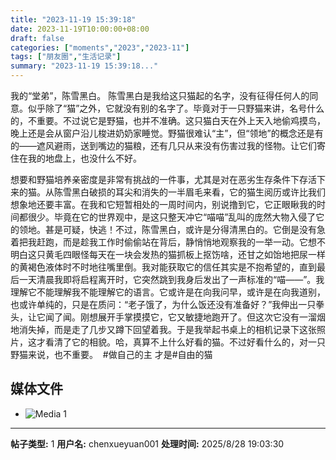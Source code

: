 ```yaml
---
title: "2023-11-19 15:39:18"
date: 2023-11-19T10:00:00+08:00
draft: false
categories: ["moments","2023","2023-11"]
tags: ["朋友圈","生活记录"]
summary: "2023-11-19 15:39:18..."
---
```


我的“堂弟”，陈雪黑白。
​
​陈雪黑白是我给这只猫起的名字，没有征得任何人的同意。似乎除了“猫”之外，它就没有别的名字了。毕竟对于一只野猫来讲，名号什么的，不重要。
​
​不过说它是野猫，也并不准确。这只猫白天在外上天入地偷鸡摸鸟，晚上还是会从窗户沿儿梭进奶奶家睡觉。野猫很难认“主”，但“领地”的概念还是有的——遮风避雨，送到嘴边的猫粮，还有几只从来没有伤害过我的怪物。让它们寄住在我的地盘上，也没什么不好。

想要和野猫培养亲密度是非常有挑战的一件事，尤其是对在恶劣生存条件下存活下来的猫。从陈雪黑白破损的耳尖和消失的一半眉毛来看，它的猫生阅历或许比我们想象地还要丰富。在我和它短暂相处的一周时间内，别说撸到它，它正眼瞅我的时间都很少。毕竟在它的世界观中，是这只整天冲它“喵喵”乱叫的庞然大物入侵了它的领地。甚是可疑，快逃！
​
不过，​陈雪黑白，或许是分得清黑白的。它倒是没有急着把我赶跑，而是趁我工作时偷偷站在背后，静悄悄地观察我的一举一动。它想不明白这只黄毛四眼怪每天在一块会发热的猫抓板上抠饬啥，还甘之如饴地把尿一样的黄褐色液体时不时地往嘴里倒。
​
我对能获取它的信任其实是不抱希望的，直到最后一天清晨我即将启程离开时，它突然跳到我身后发出了一声​标准的“喵——”。我理解它不能理解我不能理解它的语言。它或许是在向我问早，或许是在向我道别，也或许单纯的，只是在质问：“老子饿了，为什么饭还没有准备好？”
​
​我伸出一只拳头，让它闻了闻。刚想展开手掌摸摸它，它又敏捷地跑开了。但这次它没有一溜烟地消失掉，而是走了几步又蹲下回望着我。于是我举起书桌上的相机记录下这张照片，这才看清了它的相貌。哈，真算不上什么好看的猫。
​
​不过好看什么的，对一只野猫来说，也不重要。
​
#做自己的主 
才是 ​#自由的猫

## 媒体文件

- ![Media 1](/Moments/photos/2023-11-19/202311191539180.jpg)

---

**帖子类型:** 1
**用户名:** chenxueyuan001
**处理时间:** 2025/8/28 19:03:30